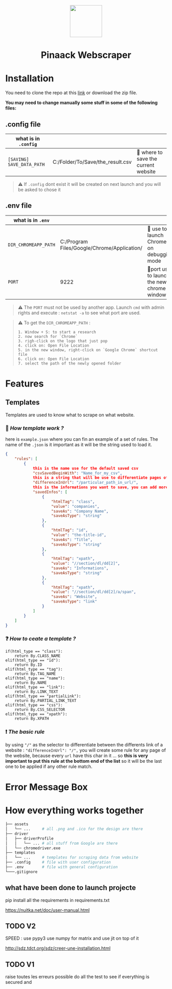 <p align="center">
  <img src="https://media-exp1.licdn.com/dms/image/C4E0BAQFJMuP43XCVKQ/company-logo_200_200/0/1620734759790?e=2147483647&v=beta&t=f6EcoAHEsKWQqcbJ6JMyPwGkhQgsKUfDxF9VVpA6ufo" width="100" />
  <h1 align="center">Pinaack Webscraper</h1>
</p>

Installation
============

You need to clone the repo at this [link](https://github.com/QuentinDstl/p_scarp) or download the zip file.

__You may need to change manually some stuff in some of the following files:__

.config file
---------

| what is in `.config` |||
|---|---|---|
| `[SAVING] SAVE_DATA_PATH` | C:/Folder/To/Save/the_result.csv | 💾 where to save the current website |

> ⚠️ If `.config` dont exist it will be created on next launch and you will be asked to chose it


.env file
---------

| what is in `.env` |||
|---|---|---|
| `DIR_CHROMEAPP_PATH` | C:/Program Files/Google/Chrome/Application/ | 📁 use to launch Chrome on debugging mode |
| `PORT` | 9222 | 🔌port use to launch the new chrome window |

> ⚠️ The `PORT` must not be used by another app. Launch `cmd` with admin rights and execute : `netstat -a` to see what port are used.

> ⚠️ To get the `DIR_CHROMEAPP_PATH` :
> ```
> 1. Window + S: to start a research
> 2. now search for `Chrome`
> 3. righ-click on the logo that just pop
> 4. click on: Open File Location
> 5. in the new window, right-click on `Google Chrome` shortcut file
> 6. click on: Open File Location
> 7. select the path of the newly opened folder
> ```

Features
========
Templates
---------

Templates are used to know what to scrape on what website. 

### 📕 _How template work ?_

here is `example.json` where you can fin an example of a set of rules. The name of the `.json` is it important as it will be the string used to load it.
```json
{
    "rules": [
        {
            this is the name use for the default saved csv
            "csvSavedBeginWith": "Name_for_my_csv",
            this is a string that will be use to differentiate pages of a website
            "differenceInUrl": "/particular_path_in_url/",
            this is the informations you want to save, you can add more then 4
            "savedInfos": [
                {
                    "htmlTag": "class",
                    "value": "companies",
                    "saveAs": "Company Name",
                    "saveAsType": "string"
                },
                {
                    "htmlTag": "id",
                    "value": "the-title-id",
                    "saveAs": "Title",
                    "saveAsType": "string"
                },
                {
                    "htmlTag": "xpath",
                    "value": "//section/dl/dd[2]",
                    "saveAs": "Informations",
                    "saveAsType": "string"
                },
                {
                    "htmlTag": "xpath",
                    "value": "//section/dl/dd[2]/a/span",
                    "saveAs": "Website",
                    "saveAsType": "link"
                }
            ]
        }
    ]
}
```

### ❓ _How to ceate a template ?_

    if(html_type == "class"):
        return By.CLASS_NAME
    elif(html_type == "id"):
        return By.ID
    elif(html_type == "tag"):
        return By.TAG_NAME
    elif(html_type == "name"):
        return By.NAME
    elif(html_type == "link"):
        return By.LINK_TEXT
    elif(html_type == "partialLink"):
        return By.PARTIAL_LINK_TEXT
    elif(html_type == "css"):
        return By.CSS_SELECTOR
    elif(html_type == "xpath"):
        return By.XPATH

### ❗ _The basic rule_

by using `"/"` as the selector to differentiate between the differents link of a website :
```"differenceInUrl": "/",```
you will create some rule for any page of the website, because every `url` have this char in it ... so **this is very important to put this rule at the bottom end of the list** so it will be the last one to be applied if any other rule match.




Error Message Box
=================



How everything works together
=============================

```bash
├── assets
│   └── ...     # all .png and .ico for the design are there
├── driver
│   ├── driverProfile
│   │   └── ... # all stuff from Google are there
│   └── chromedriver.exe
├── templates
│   └── ...     # templates for scraping data from website
├── .config     # file with user configuration 
├── .env        # file with general configuration
└───.gitignore
```

## what have been done to launch projecte
pip install all the requirements in requirements.txt

https://nuitka.net/doc/user-manual.html

## TODO V2
SPEED :
use pypy3
use numpy for matrix and use jit on top of it

http://sdz.tdct.org/sdz/creer-une-installation.html

## TODO V1
raise toutes les erreurs possible
do all the test to see if everything is secured and 

